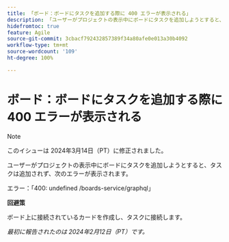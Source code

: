 ```yaml
---
title: 「ボード：ボードにタスクを追加する際に 400 エラーが表示される」
description: 「ユーザーがプロジェクトの表示中にボードにタスクを追加しようとすると、タスクは追加されず、エラーが表示されます。回避策はあります。」
hidefromtoc: true
feature: Agile
source-git-commit: 3cbacf792432857389f34a80afe0e013a30b4092
workflow-type: tm+mt
source-wordcount: '109'
ht-degree: 100%

---
```



# ボード：ボードにタスクを追加する際に 400 エラーが表示される

>[!NOTE]
>
>このイシューは 2024年3月14日（PT）に修正されました。

ユーザーがプロジェクトの表示中にボードにタスクを追加しようとすると、タスクは追加されず、次のエラーが表示されます。

エラー：「400: undefined /boards-service/graphql」

**回避策**

ボード上に接続されているカードを作成し、タスクに接続します。

_最初に報告されたのは 2024年2月12日（PT）です。_
